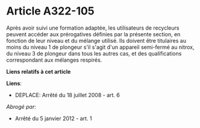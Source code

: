 # Article A322-105

Après avoir suivi une formation adaptée, les utilisateurs de recycleurs peuvent accéder aux prérogatives définies par la
présente section, en fonction de leur niveau et du mélange utilisé. Ils doivent être titulaires au moins du niveau 1 de
plongeur s'il s'agit d'un appareil semi-fermé au nitrox, du niveau 3 de plongeur dans tous les autres cas, et des
qualifications correspondant aux mélanges respirés.

**Liens relatifs à cet article**

**Liens**:

  - DEPLACE: Arrêté du 18 juillet 2008 - art. 6

_Abrogé par_:

  - Arrêté du 5 janvier 2012 - art. 1
